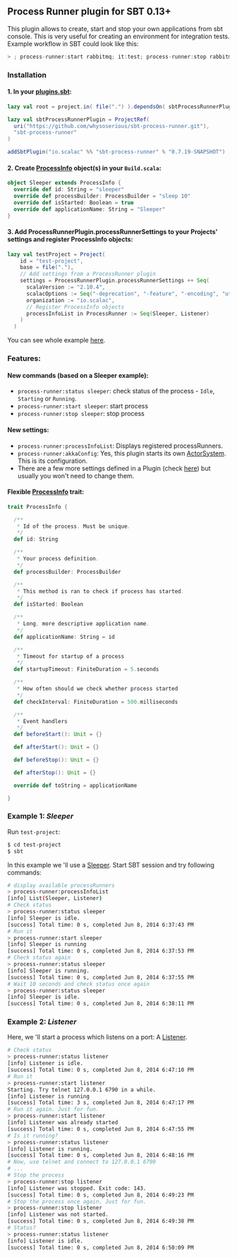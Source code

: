 ## Process Runner plugin for SBT 0.13+

This plugin allows to create, start and stop your own applications from sbt console. This is very useful for creating an environment for integration tests. Example workflow in SBT could look like this:
```sbt
> ; process-runner:start rabbitmq; it:test; process-runner:stop rabbitmq
```

### Installation

#### 1. In your [plugins.sbt](https://github.com/whysoserious/sbt-process-runner/blob/master/test-project%2Fproject%2Fplugins.sbt):

```scala
lazy val root = project.in( file(".") ).dependsOn( sbtProcessRunnerPlugin )

lazy val sbtProcessRunnerPlugin = ProjectRef(
  uri("https://github.com/whysoserious/sbt-process-runner.git"),
  "sbt-process-runner"
)

addSbtPlugin("io.scalac" %% "sbt-process-runner" % "0.7.19-SNAPSHOT")
```
  
#### 2. Create [ProcessInfo](https://github.com/whysoserious/sbt-process-runner/blob/master/process-runner/src/main/scala/jz/io.scalac.processrunner/ProcessInfo.scala#L7-L31) object(s) in your `Build.scala`:

```scala
object Sleeper extends ProcessInfo {
  override def id: String = "sleeper"
  override def processBuilder: ProcessBuilder = "sleep 10"
  override def isStarted: Boolean = true
  override def applicationName: String = "Sleeper"
}
```

#### 3. Add ProcessRunnerPlugin.processRunnerSettings to your Projects' settings and register ProcessInfo objects:

```scala
lazy val testProject = Project(
    id = "test-project",
    base = file("."),
    // Add settings from a ProcessRunner plugin
    settings = ProcessRunnerPlugin.processRunnerSettings ++ Seq(
      scalaVersion := "2.10.4",
      scalacOptions := Seq("-deprecation", "-feature", "-encoding", "utf8", "-language:postfixOps"),
      organization := "io.scalac",
      // Register ProcessInfo objects
      processInfoList in ProcessRunner := Seq(Sleeper, Listener)
    )
  )
```

You can see whole example [here](https://github.com/whysoserious/sbt-process-runner/blob/master/test-project%2Fproject%2FBuild.scala).

### Features:

#### New commands (based on a Sleeper example):

* `process-runner:status sleeper`: check status of the process - `Idle`, `Starting` or `Running`.
* `process-runner:start sleeper`: start process
* `process-runner:stop sleeper`: stop process

#### New settings:
* `process-runner:processInfoList`: Displays registered processRunners.
* `process-runner:akkaConfig`: Yes, this plugin starts its own [ActorSystem](http://doc.akka.io/docs/akka/2.3.3/general/actor-systems.html). This is its configuration.
* There are a few more settings defined in a Plugin (check [here](https://github.com/whysoserious/sbt-process-runner/blob/master/sbt-process-runner%2Fsrc%2Fmain%2Fscala%2FProcessRunnerPlugin.scala#L28-L37)) but usually you won't need to change them.

#### Flexible [ProcessInfo](https://github.com/whysoserious/sbt-process-runner/blob/master/process-runner%2Fsrc%2Fmain%2Fscala%2Fjz%2Fio.scalac.processrunner%2FProcessInfo.scala) trait:

```scala
trait ProcessInfo {

  /**
   * Id of the process. Must be unique.
   */
  def id: String

  /**
   * Your process definition.
   */
  def processBuilder: ProcessBuilder

  /**
   * This method is ran to check if process has started.
   */
  def isStarted: Boolean

  /**
   * Long, more descriptive application name.
   */
  def applicationName: String = id

  /**
   * Timeout for startup of a process
   */
  def startupTimeout: FiniteDuration = 5.seconds

  /**
   * How often should we check whether process started
   */
  def checkInterval: FiniteDuration = 500.milliseconds

  /**
   * Event handlers
   */
  def beforeStart(): Unit = {}

  def afterStart(): Unit = {}

  def beforeStop(): Unit = {}

  def afterStop(): Unit = {}

  override def toString = applicationName

}
```

### Example 1: _Sleeper_
Run `test-project`:
```bash
$ cd test-project
$ sbt
```

In this example we 'll use a [Sleeper](https://github.com/whysoserious/sbt-process-runner/blob/master/test-project/project/Build.scala#L23-L28). Start SBT session and try following commands:

```bash
# display available processRunners
> process-runner:processInfoList
[info] List(Sleeper, Listener)
# Check status
> process-runner:status sleeper
[info] Sleeper is idle.
[success] Total time: 0 s, completed Jun 8, 2014 6:37:43 PM
# Run it
> process-runner:start sleeper
[info] Sleeper is running
[success] Total time: 0 s, completed Jun 8, 2014 6:37:53 PM
# Check status again
> process-runner:status sleeper
[info] Sleeper is running.
[success] Total time: 0 s, completed Jun 8, 2014 6:37:55 PM
# Wait 10 seconds and check status once again
> process-runner:status sleeper
[info] Sleeper is idle.
[success] Total time: 0 s, completed Jun 8, 2014 6:38:11 PM
```

### Example 2: _Listener_

Here, we 'll start a process which listens on a port: A [Listener](https://github.com/whysoserious/sbt-process-runner/blob/master/test-project/project/Build.scala#L35-L59).

```bash
# Check status
> process-runner:status listener
[info] Listener is idle.
[success] Total time: 0 s, completed Jun 8, 2014 6:47:10 PM
# Run it
> process-runner:start listener
Starting. Try telnet 127.0.0.1 6790 in a while.
[info] Listener is running
[success] Total time: 3 s, completed Jun 8, 2014 6:47:17 PM
# Run it again. Just for fun.
> process-runner:start listener
[info] Listener was already started
[success] Total time: 0 s, completed Jun 8, 2014 6:47:55 PM
# Is it running?
> process-runner:status listener
[info] Listener is running.
[success] Total time: 0 s, completed Jun 8, 2014 6:48:16 PM
# Now, use telnet and connect to 127.0.0.1 6790
# ...
# Stop the process
> process-runner:stop listener
[info] Listener was stopped. Exit code: 143.
[success] Total time: 0 s, completed Jun 8, 2014 6:49:23 PM
# Stop the process once again. Just for fun.
> process-runner:stop listener
[info] Listener was not started.
[success] Total time: 0 s, completed Jun 8, 2014 6:49:38 PM
# Status?
> process-runner:status listener
[info] Listener is idle.
[success] Total time: 0 s, completed Jun 8, 2014 6:50:09 PM
```

